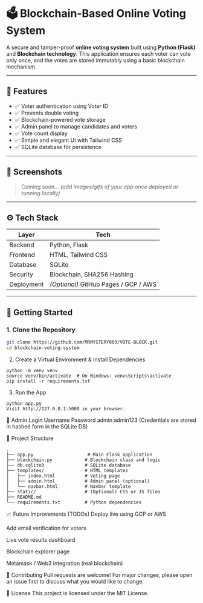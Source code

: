 # 🗳️ Blockchain-Based Online Voting System

A secure and tamper-proof **online voting system** built using **Python (Flask)** and **Blockchain technology**. This application ensures each voter can vote only once, and the votes are stored immutably using a basic blockchain mechanism.

---

## 📌 Features

- ✅ Voter authentication using Voter ID  
- ✅ Prevents double voting  
- ✅ Blockchain-powered vote storage  
- ✅ Admin panel to manage candidates and voters  
- ✅ Vote count display  
- ✅ Simple and elegant UI with Tailwind CSS  
- ✅ SQLite database for persistence  

---

## 📸 Screenshots

> Coming soon… *(add images/gifs of your app once deployed or running locally)*

---

## ⚙️ Tech Stack

| Layer       | Tech                              |
|-------------|-----------------------------------|
| Backend     | Python, Flask                     |
| Frontend    | HTML, Tailwind CSS                |
| Database    | SQLite                            |
| Security    | Blockchain, SHA256 Hashing        |
| Deployment  | *(Optional)* GitHub Pages / GCP / AWS  

---

## 🚀 Getting Started

### 1. Clone the Repository

```bash
git clone https://github.com/MRMYSTERY003/VOTE-BLOCK.git
cd blockchain-voting-system
```

2. Create a Virtual Environment & Install Dependencies
```
python -m venv venv
source venv/bin/activate  # On Windows: venv\Scripts\activate
pip install -r requirements.txt
```

3. Run the App
```
python app.py
Visit http://127.0.0.1:5000 in your browser.
```

🔐 Admin Login
Username	Password
admin	admin123
(Credentials are stored in hashed form in the SQLite DB)

📂 Project Structure
```
.
├── app.py                    # Main Flask application
├── blockchain.py            # Blockchain class and logic
├── db.sqlite3               # SQLite database
├── templates/               # HTML templates
│   ├── index.html           # Voting page
│   ├── admin.html           # Admin panel (optional)
│   └── navbar.html          # Navbar template
├── static/                  # (Optional) CSS or JS files
├── README.md
└── requirements.txt         # Python dependencies
```

📈 Future Improvements (TODOs)
 Deploy live using GCP or AWS

 Add email verification for voters

 Live vote results dashboard

 Blockchain explorer page

 Metamask / Web3 integration (real blockchain)

🤝 Contributing
Pull requests are welcome! For major changes, please open an issue first to discuss what you would like to change.

📄 License
This project is licensed under the MIT License.


